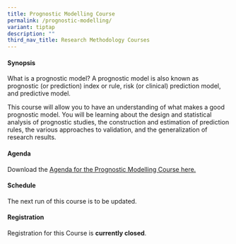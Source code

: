 ```yaml
---
title: Prognostic Modelling Course
permalink: /prognostic-modelling/
variant: tiptap
description: ""
third_nav_title: Research Methodology Courses
---
```

<h4><strong>Synopsis</strong></h4>
<p>What is a prognostic model? A prognostic model is also known as prognostic
(or prediction) index or rule, risk (or clinical) prediction model, and
predictive model.</p>
<p>This course will allow you to have an understanding of what makes a good
prognostic model. You will be learning about the design and statistical
analysis of prognostic studies, the construction and estimation of prediction
rules, the various approaches to validation, and the generalization of
research results.</p>
<h4><strong>Agenda</strong></h4>
<p>Download the <a href="/files/Training/Agenda__Prognostic_Model_Course_NS.pdf" rel="noopener nofollow" target="_blank">Agenda for the Prognostic Modelling Course here.</a>
</p>
<h4><strong>Schedule</strong></h4>
<p>The next run of this course is to be updated.</p>
<h4><strong>Registration</strong></h4>
<p>Registration for this Course is <strong>currently closed</strong>.</p>
<p></p>
<p></p>
<p></p>